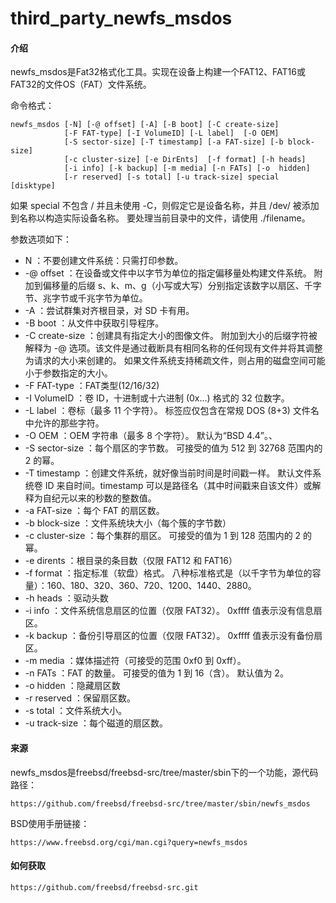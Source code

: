 # third_party_newfs_msdos

#### 介绍
newfs_msdos是Fat32格式化工具。实现在设备上构建一个FAT12、FAT16或FAT32的文件OS（FAT）文件系统。  

命令格式：  

    newfs_msdos [-N] [-@ offset] [-A] [-B boot] [-C create-size]
		        [-F FAT-type] [-I VolumeID] [-L label]	[-O OEM]
		        [-S sector-size] [-T timestamp] [-a FAT-size] [-b block-size]
		        [-c cluster-size] [-e DirEnts]	[-f format] [-h	heads]
		        [-i info] [-k backup] [-m media] [-n FATs] [-o	hidden]
		        [-r reserved] [-s total] [-u track-size] special [disktype]
如果 special 不包含 / 并且未使用 -C，则假定它是设备名称，并且 /dev/ 被添加到名称以构造实际设备名称。 要处理当前目录中的文件，请使用 ./filename。  

参数选项如下：  
- N  ：不要创建文件系统：只需打印参数。
- -@ offset  ：在设备或文件中以字节为单位的指定偏移量处构建文件系统。 附加到偏移量的后缀 s、k、m、g（小写或大写）分别指定该数字以扇区、千字节、兆字节或千兆字节为单位。
- -A  ：尝试群集对齐根目录，对 SD 卡有用。
- -B boot  ：从文件中获取引导程序。
- -C create-size  ：创建具有指定大小的图像文件。 附加到大小的后缀字符被解释为 -@ 选项。该文件是通过截断具有相同名称的任何现有文件并将其调整为请求的大小来创建的。 如果文件系统支持稀疏文件，则占用的磁盘空间可能小于参数指定的大小。
- -F FAT-type  ：FAT类型(12/16/32)
- -I VolumeID  ：卷 ID，十进制或十六进制 (0x...) 格式的 32 位数字。
- -L label  ：卷标（最多 11 个字符）。 标签应仅包含在常规 DOS (8+3) 文件名中允许的那些字符。
- -O OEM  ：OEM 字符串（最多 8 个字符）。 默认为“BSD 4.4”。、
- -S sector-size  ：每个扇区的字节数。 可接受的值为 512 到 32768 范围内的 2 的幂。
- -T timestamp  ：创建文件系统，就好像当前时间是时间戳一样。 默认文件系统卷 ID 来自时间。timestamp 可以是路径名（其中时间戳来自该文件）或解释为自纪元以来的秒数的整数值。
- -a FAT-size  ：每个 FAT 的扇区数。
- -b block-size  ：文件系统块大小（每个簇的字节数）
- -c cluster-size  ：每个集群的扇区。 可接受的值为 1 到 128 范围内的 2 的幂。
- -e dirents  ：根目录的条目数（仅限 FAT12 和 FAT16）
- -f format  ：指定标准（软盘）格式。 八种标准格式是（以千字节为单位的容量）：160、180、320、360、720、1200、1440、2880。
- -h heads  ：驱动头数
- -i info  ：文件系统信息扇区的位置（仅限 FAT32）。 0xffff 值表示没有信息扇区。
- -k backup  ：备份引导扇区的位置（仅限 FAT32）。 0xffff 值表示没有备份扇区。
- -m media  ：媒体描述符（可接受的范围 0xf0 到 0xff）。
- -n FATs  ：FAT 的数量。 可接受的值为 1 到 16（含）。 默认值为 2。
- -o hidden  ：隐藏扇区数
- -r reserved  ：保留扇区数。
- -s total  ：文件系统大小。
- -u track-size  ：每个磁道的扇区数。  

  
#### 来源
newfs_msdos是freebsd/freebsd-src/tree/master/sbin下的一个功能，源代码路径：

    https://github.com/freebsd/freebsd-src/tree/master/sbin/newfs_msdos

BSD使用手册链接：

    https://www.freebsd.org/cgi/man.cgi?query=newfs_msdos

#### 如何获取  
  
    https://github.com/freebsd/freebsd-src.git  





